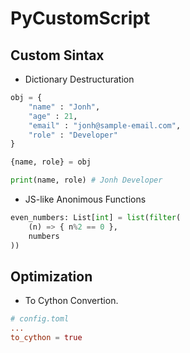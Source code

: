 # PyCustomScript

## Custom Sintax

- Dictionary Destructuration
```py
obj = {
    "name" : "Jonh",
    "age" : 21,
    "email" : "jonh@sample-email.com",
    "role" : "Developer"
}

{name, role} = obj

print(name, role) # Jonh Developer
```
- JS-like Anonimous Functions
```py
even_numbers: List[int] = list(filter(
    (n) => { n%2 == 0 },
    numbers
))
```
## Optimization
- To Cython Convertion. 
```toml
# config.toml
...
to_cython = true
```
